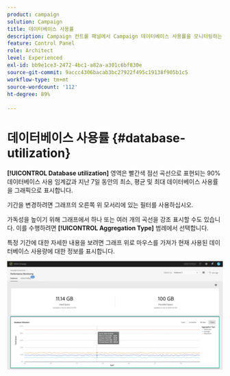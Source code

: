 ```yaml
---
product: campaign
solution: Campaign
title: 데이터베이스 사용률
description: Campaign 컨트롤 패널에서 Campaign 데이터베이스 사용률을 모니터링하는 방법을 알아봅니다.
feature: Control Panel
role: Architect
level: Experienced
exl-id: bb9e1ce3-2472-4bc1-a82a-a301c6bf830e
source-git-commit: 9accc4306bacab3bc27922f495c19138f905b1c5
workflow-type: tm+mt
source-wordcount: '112'
ht-degree: 89%

---
```


# 데이터베이스 사용률 {#database-utilization}

**[!UICONTROL Database utilization]** 영역은 빨간색 점선 곡선으로 표현되는 90% 데이터베이스 사용 임계값과 지난 7일 동안의 최소, 평균 및 최대 데이터베이스 사용률을 그래픽으로 표시합니다.

기간을 변경하려면 그래프의 오른쪽 위 모서리에 있는 필터를 사용하십시오.

가독성을 높이기 위해 그래프에서 하나 또는 여러 개의 곡선을 강조 표시할 수도 있습니다. 이를 수행하려면 **[!UICONTROL Aggregation Type]** 범례에서 선택합니다.

특정 기간에 대한 자세한 내용을 보려면 그래프 위로 마우스를 가져가 현재 사용된 데이터베이스 사용량에 대한 정보를 표시합니다.

![](assets/databases_dashboard_detail.png)
